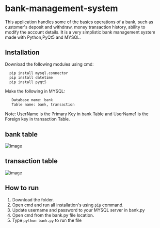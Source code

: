 # bank-management-system
This application handles some of the basics operations of a bank, such as customer's deposit and withdraw, money transaction history, ability to modify the account details. It is a very simplistic bank management system made with Python,PyQt5 and MYSQL.

## Installation

Download the following modules using cmd:

```bash
  pip install mysql.connector
  pip install datetime
  pip install pyqt5
```
Make the following in MYSQL:

```bash
   Database name: bank
   Table name: bank, transaction
```
Note: UserName is the Primary Key in bank Table and UserName1 is the Foreign key in transaction Table.    

## bank table

![image](https://user-images.githubusercontent.com/90050088/218821639-e48c2860-05d9-4712-851f-208255d7cf9d.png)

## transaction table

![image](https://user-images.githubusercontent.com/90050088/218821772-fd81acde-3449-4a23-aea0-a2adbae49526.png)

## How to run

1. Download the folder.
2. Open cmd and run all installation's using `pip` command.
3. Update username and password to your MYSQL server in bank.py
4. Open cmd from the bank.py file location.
5. Type `python bank.py` to run the file
